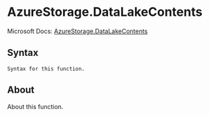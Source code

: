 ---
---

# AzureStorage.DataLakeContents

Microsoft Docs: [AzureStorage.DataLakeContents](https://docs.microsoft.com/en-us/powerquery-m/azurestorage-datalakecontents)

## Syntax

```powerquery-m
Syntax for this function.
```

## About

About this function.

